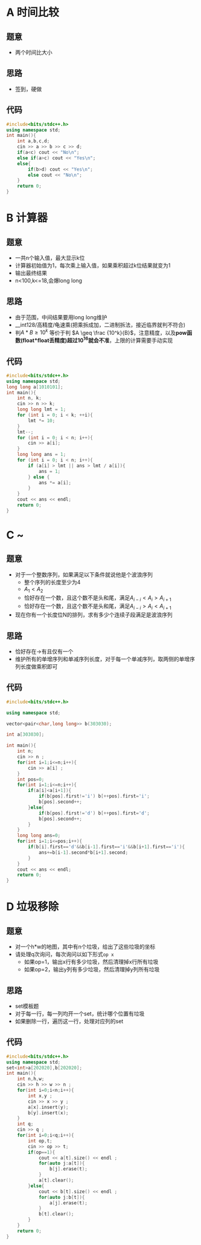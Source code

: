 # A 时间比较
## 题意
- 两个时间比大小
## 思路
- 签到，硬做
## 代码
```cpp
#include<bits/stdc++.h>
using namespace std;
int main(){
	int a,b,c,d;
	cin >> a >> b >> c >> d;
	if(a<c) cout << "No\n";
	else if(a>c) cout << "Yes\n";
	else{
		if(b>d) cout << "Yes\n";
		else cout << "No\n";
	}
	return 0;
}
```
# B 计算器
## 题意
- 一共n个输入值，最大显示k位
- 计算器初始值为1，每次乘上输入值，如果乘积超过k位结果就变为1
- 输出最终结果
- n<100,k<=18,会爆long long
## 思路
- 由于范围，中间结果要用long long维护
- \_\_int128/高精度/龟速乘(把乘拆成加，二进制拆法，接近临界就判不符合)
- 判$A*B \geq 10^k$ 等价于判 $A \geq \frac {10^k}{B}$，注意精度，以及**pow函数(float\*float丢精度)超过$10^{16}$就会不准**，上限的计算需要手动实现
## 代码
```cpp
#include<bits/stdc++.h>
using namespace std;
long long a[1010101];
int main(){
    int n, k;
    cin >> n >> k;    
    long long lmt = 1;
    for (int i = 0; i < k; ++i){
        lmt *= 10;
    }
    lmt--;
    for (int i = 0; i < n; i++){
        cin >> a[i];
    }
    long long ans = 1;
    for (int i = 0; i < n; i++){
        if (a[i] > lmt || ans > lmt / a[i]){
            ans = 1;
        } else {
            ans *= a[i];
        }
    }
    cout << ans << endl;
    return 0;
}
```
# C ~
## 题意
- 对于一个整数序列，如果满足以下条件就说他是个波浪序列
	- 整个序列的长度至少为4
	- $A_{1}<A_{2}$ 
	- 恰好存在一个数，且这个数不是头和尾，满足$A_{i-i}<A_{i}>A_{i+1}$
	- 恰好存在一个数，且这个数不是头和尾，满足$A_{i-i}>A_{i}<A_{i+1}$
- 现在你有一个长度位N的排列，求有多少个连续子段满足是波浪序列
## 思路
- 恰好存在->有且仅有一个
- 维护所有的单增序列和单减序列长度，对于每一个单减序列，取两侧的单增序列长度做乘积即可
## 代码
```cpp
#include<bits/stdc++.h>

using namespace std;

vector<pair<char,long long>> b(303030);

int a[303030];

int main(){
	int n;
	cin >> n ;
	for(int i=1;i<=n;i++){
		cin >> a[i] ;
	}
	int pos=0;
	for(int i=1;i<=n;i++){
		if(a[i]<a[i+1]){
			if(b[pos].first!='i') b[++pos].first='i';
			b[pos].second++;
		}else{
			if(b[pos].first!='d') b[++pos].first='d';
			b[pos].second++;
		}
	}
	long long ans=0;
	for(int i=1;i<=pos;i++){
		if(b[i].first=='d'&&b[i-1].first=='i'&&b[i+1].first=='i'){
			ans+=b[i-1].second*b[i+1].second;
		}
	}
	cout << ans << endl;
	return 0;
}
```
# D 垃圾移除
## 题意
- 对一个h\*w的地图，其中有n个垃圾，给出了这些垃圾的坐标
- 请处理q次询问，每次询问以如下形式`op x`
	- 如果op=1，输出x行有多少垃圾，然后清理掉x行所有垃圾
	- 如果op=2，输出y列有多少垃圾，然后清理掉y列所有垃圾
## 思路
- set模板题
- 对于每一行，每一列均开一个set，统计哪个位置有垃圾
- 如果删除一行，遍历这一行，处理对应列的set
## 代码
```cpp
#include<bits/stdc++.h>
using namespace std;
set<int>a[202020],b[202020];
int main(){
	int n,h,w;
	cin >> h >> w >> n ;
	for(int i=0;i<n;i++){
		int x,y ;
		cin >> x >> y ;
		a[x].insert(y);
		b[y].insert(x);
	}
	int q;
	cin >> q ;
	for(int i=0;i<q;i++){
		int op,t;
		cin >> op >> t;
		if(op==1){
			cout << a[t].size() << endl ;
			for(auto j:a[t]){
				b[j].erase(t);
			}
			a[t].clear();
		}else{
			cout << b[t].size() << endl ;
			for(auto j:b[t]){
				a[j].erase(t);
			}
			b[t].clear();
		} 
	}
	return 0;
}
```
